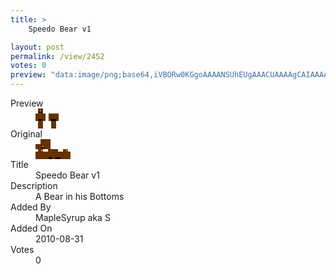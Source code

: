 ```yaml
---
title: >
    Speedo Bear v1

layout: post
permalink: /view/2452
votes: 0
preview: "data:image/png;base64,iVBORw0KGgoAAAANSUhEUgAAACUAAAAgCAIAAAAaMSbnAAAABnRSTlMA/wD/AP5AXyvrAAAAkklEQVRIie2WwQ2AIAxFC3EjnQlmKjPpSuDBqJGUBrR40P5bC80Lof1gUoqwy08WKOEcyfwN5YCwcKE8z41cKM/bhA7RoTAKAAAGMuuD7wGD9++POJ84g+OJN0gm0wrIZrE0siW17X4u5SlPeacu/lJyskpPqCm3pYUjI+tw3Hvbw0uN4P+lpvzr/ak85SnvP7wVBuEnOqBVNacAAAAASUVORK5CYII="
---
```

<dl class="side-by-side">
<dt>Preview</dt>
<dd>
    <img class="preview" src="data:image/png;base64,iVBORw0KGgoAAAANSUhEUgAAACUAAAAgCAIAAAAaMSbnAAAABnRSTlMA/wD/AP5AXyvrAAAAkklEQVRIie2WwQ2AIAxFC3EjnQlmKjPpSuDBqJGUBrR40P5bC80Lof1gUoqwy08WKOEcyfwN5YCwcKE8z41cKM/bhA7RoTAKAAAGMuuD7wGD9++POJ84g+OJN0gm0wrIZrE0siW17X4u5SlPeacu/lJyskpPqCm3pYUjI+tw3Hvbw0uN4P+lpvzr/ak85SnvP7wVBuEnOqBVNacAAAAASUVORK5CYII=">
</dd>
<dt>Original</dt>
<dd>
    <img class="preview" src="data:image/png;base64,iVBORw0KGgoAAAANSUhEUgAAAEAAAAAgCAYAAACinX6EAAAAjUlEQVR42u3XwQ2AIAyF4e7kTu7EtCgeiQSbAkL5SXoxHOyX8gIilXUeEi0lqy8AAAAAAAAAcAxgbXALgHvbp29MgHeAGMJTZAAZsFkGpGbfiiPg8SJkbag3WHfwWvrPCKD5PwA4AoND8O8CAAAAAAAAAAAAGAZQejqXntDa/UtMgKYRlwB5Yy0npjXABQmK62lAHNRdAAAAAElFTkSuQmCC">
</dd>
<dt>Title</dt>
<dd>Speedo Bear v1</dd>
<dt>Description</dt>
<dd>A Bear in his Bottoms</dd>
<dt>Added By</dt>
<dd>MapleSyrup aka S</dd>
<dt>Added On</dt>
<dd>2010-08-31</dd>
<dt>Votes</dt>
<dd>0</dd>
</dl>
